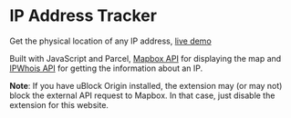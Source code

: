 # IP Address Tracker

Get the physical location of any IP address, [live demo](https://ip-tracker-ntson.vercel.app/)

Built with JavaScript and Parcel, [Mapbox API](https://www.mapbox.com/) for displaying the map and [IPWhois API](https://ipwhois.io/) for getting the information about an IP.

**Note**: If you have uBlock Origin installed, the extension may (or may not) block the external API request to Mapbox. In that case, just disable the extension for this website.
